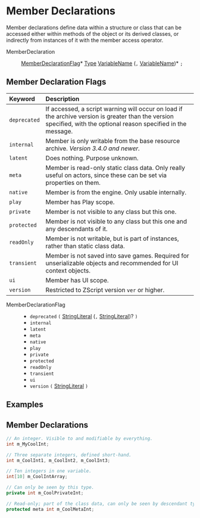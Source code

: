 # Member Declarations

Member declarations define data within a structure or class that can
be accessed either within methods of the object or its derived
classes, or indirectly from instances of it with the member access
operator.

<dl class="syn"><dt>MemberDeclaration</dt><dd>

[MemberDeclarationFlag]* [Type] [VariableName] (`,` [VariableName])*
`;`

</dd></dl>

<div class=toc>
<!-- toc -->
</div>

## Member Declaration Flags

| Keyword      | Description
| :------      | :--
| `deprecated` | If accessed, a script warning will occur on load if the archive version is greater than the version specified, with the optional reason specified in the message.
| `internal`   | Member is only writable from the base resource archive. *Version 3.4.0 and newer.*
| `latent`     | Does nothing. Purpose unknown.
| `meta`       | Member is read-only static class data. Only really useful on actors, since these can be set via properties on them.
| `native`     | Member is from the engine. Only usable internally.
| `play`       | Member has Play scope.
| `private`    | Member is not visible to any class but this one.
| `protected`  | Member is not visible to any class but this one and any descendants of it.
| `readOnly`   | Member is not writable, but is part of instances, rather than static class data.
| `transient`  | Member is not saved into save games. Required for unserializable objects and recommended for UI context objects.
| `ui`         | Member has UI scope.
| `version`    | Restricted to ZScript version `ver` or higher.

<dl class="syn"><dt>MemberDeclarationFlag</dt><dd>

* `deprecated` `(` [StringLiteral] (`,` [StringLiteral])? `)`
* `internal`
* `latent`
* `meta`
* `native`
* `play`
* `private`
* `protected`
* `readOnly`
* `transient`
* `ui`
* `version` `(` [StringLiteral] `)`

</dd></dl>

## Examples

## Member Declarations

```csharp
// An integer. Visible to and modifiable by everything.
int m_MyCoolInt;
```

```csharp
// Three separate integers, defined short-hand.
int m_CoolInt1, m_CoolInt2, m_CoolInt3;
```

```csharp
// Ten integers in one variable.
int[10] m_CoolIntArray;
```

```csharp
// Can only be seen by this type.
private int m_CoolPrivateInt;
```

```csharp
// Read-only; part of the class data, can only be seen by descendant types.
protected meta int m_CoolMetaInt;
```

[StringLiteral]: Fundamentals.md#string-literals
[Type]: Types.md#types
[VariableName]: Types.md#variable-names

[MemberDeclarationFlag]: #member-declaration-flags
